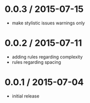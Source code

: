 
0.0.3 / 2015-07-15
==================

  * make stylistic issues warnings only

0.0.2 / 2015-07-11
==================

  * adding rules regarding complexity
  * rules regarding spacing

0.0.1 / 2015-07-04
==================

  * initial release


